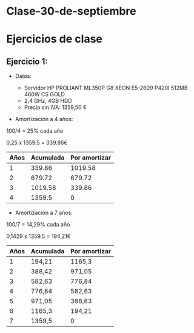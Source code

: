Clase-30-de-septiembre
======================

Ejercicios de clase
===

Ejercicio 1:
---

* Datos: 

  * Servidor HP PROLIANT ML350P G8 XEON E5-2609 P420I 512MB 460W CS GOLD
  * 2,4 GHz, 4GB HDD
  * Precio sin IVA: 1359,50 €

* Amortización a 4 años:

100/4 = 25% cada año

0,25 x 1359.5 = 339.86€

Años | Acumulada | Por amortizar
--- | --- | ---
1 | 339.86 | 1019.58
2 | 679.72 | 679.72
3 | 1019.58 | 339.86
4 | 1359.5  | 0

* Amortización a 7 años:

100/7 = 14,29% cada año

0,1429 x 1359.5 = 194,21€


Años | Acumulada | Por amortizar
--- | --- | ---
1 | 194,21   | 1165,3
2 | 388,42   | 971,05
3 | 582,63   | 776,84
4 | 776,84   | 582,63
5 | 971,05   | 388,63
6 | 1165,3   | 194,21
7 | 1359,5   | 0





